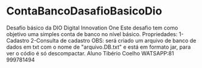 # ContaBancoDasafioBasicoDio
Desafio básico da DIO Digital Innovation One
Este desafio tem como objetivo uma simples conta de banco no nível básico.
Propriedades:
1-Cadastro
2-Consulta de cadastro
OBS: será criado um arquivo de banco de dados em txt com o nome de "arquivo.DB.txt" e está em formato jar, para ver o códio é só descompactar. 
Aluno Tibério Coelho
WATSAPP:81 999781494 
